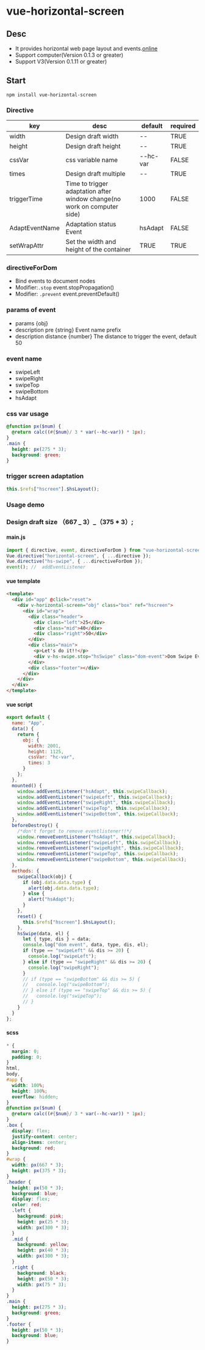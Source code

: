 # vue-horizontal-screen

## Desc

- It provides horizontal web page layout and events.[online](https://2gt9f.csb.app/)
- Support computer(Version 0.1.3 or greater)
- Support V3(Version 0.1.11 or greater)

## Start

```
npm install vue-horizontal-screen
```

### Directive

| key            | desc                                                                     | default  | required |
| -------------- | ------------------------------------------------------------------------ | -------- | -------- |
| width          | Design draft width                                                       | --       | TRUE     |
| height         | Design draft height                                                      | --       | TRUE     |
| cssVar         | css variable name                                                        | --hc-var | FALSE    |
| times          | Design draft multiple                                                    | --       | TRUE     |
| triggerTime    | Time to trigger adaptation after window change(no work on computer side) | 1000     | FALSE    |
| AdaptEventName | Adaptation status Event                                                  | hsAdapt  | FALSE    |
| setWrapAttr    | Set the width and height of the container                                | TRUE     | TRUE     |

### directiveForDom

- Bind events to document nodes
- Modifier:`.stop` event.stopPropagation()
- Modifier: `.prevent` event.preventDefault()

### params of event

- params {obj}
- description pre {string} Event name prefix
- description distance {number} The distance to trigger the event, default 50

### event name

- swipeLeft
- swipeRight
- swipeTop
- swipeBottom
- hsAdapt

### css var usage

```scss
@function px($num) {
  @return calc((#{$num}/ 3 * var(--hc-var)) * 1px);
}
.main {
  height: px(275 * 3);
  background: green;
}
```

### trigger screen adaptation

```javascript
this.$refs["hscreen"].$hsLayout();
```

### Usage demo

### Design draft size （667 _ 3）_（375 \* 3）;

#### main.js

```javascript
import { directive, event, directiveForDom } from "vue-horizontal-screen";
Vue.directive("horizontal-screen", { ...directive });
Vue.directive("hs-swipe", { ...directiveForDom });
event(); //  addEventListener
```

#### vue template

```html
<template>
  <div id="app" @click="reset">
    <div v-horizontal-screen="obj" class="box" ref="hscreen">
      <div id="wrap">
        <div class="header">
          <div class="left">25</div>
          <div class="mid">40</div>
          <div class="right">50</div>
        </div>
        <div class="main">
          <p>Let's do it!!</p>
          <div v-hs-swipe.stop="hsSwipe" class="dom-event">Dom Swipe Event</div>
        </div>
        <div class="footer"></div>
      </div>
    </div>
  </div>
</template>
```

#### vue script

```javascript
export default {
  name: "App",
  data() {
    return {
      obj: {
        width: 2001,
        height: 1125,
        cssVar: "hc-var",
        times: 3
      }
    };
  },
  mounted() {
    window.addEventListener("hsAdapt", this.swipeCallback);
    window.addEventListener("swipeLeft", this.swipeCallback);
    window.addEventListener("swipeRight", this.swipeCallback);
    window.addEventListener("swipeTop", this.swipeCallback);
    window.addEventListener("swipeBottom", this.swipeCallback);
  },
  beforeDestroy() {
    /*don't forget to remove eventlistener!!*/
    window.removeEventListener("hsAdapt", this.swipeCallback);
    window.removeEventListener("swipeLeft", this.swipeCallback);
    window.removeEventListener("swipeRight", this.swipeCallback);
    window.removeEventListener("swipeTop", this.swipeCallback);
    window.removeEventListener("swipeBottom", this.swipeCallback);
  },
  methods: {
    swipeCallback(obj) {
      if (obj.data.data.type) {
        alert(obj.data.data.type);
      } else {
        alert("hsAdapt");
      }
    },
    reset() {
      this.$refs["hscreen"].$hsLayout();
    },
    hsSwipe(data, el) {
      let { type, dis } = data;
      console.log("dom event", data, type, dis, el);
      if (type == "swipeLeft" && dis >= 20) {
        console.log("swipeLeft");
      } else if (type == "swipeRight" && dis >= 20) {
        console.log("swipeRight");
      }
      // if (type == "swipeBottom" && dis >= 5) {
      //   console.log("swipeBottom");
      // } else if (type == "swipeTop" && dis >= 5) {
      //   console.log("swipeTop");
      // }
    }
  }
};
```

#### scss

```scss
* {
  margin: 0;
  padding: 0;
}
html,
body,
#app {
  width: 100%;
  height: 100%;
  overflow: hidden;
}
@function px($num) {
  @return calc((#{$num}/ 3 * var(--hc-var)) * 1px);
}
.box {
  display: flex;
  justify-content: center;
  align-items: center;
  background: red;
}
#wrap {
  width: px(667 * 3);
  height: px(375 * 3);
}
.header {
  height: px(50 * 3);
  background: blue;
  display: flex;
  color: red;
  .left {
    background: pink;
    height: px(25 * 3);
    width: px(300 * 3);
  }
  .mid {
    background: yellow;
    height: px(40 * 3);
    width: px(300 * 3);
  }
  .right {
    background: black;
    height: px(50 * 3);
    width: px(75 * 3);
  }
}
.main {
  height: px(275 * 3);
  background: green;
}
.footer {
  height: px(50 * 3);
  background: blue;
}
```
